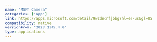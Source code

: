 ```yaml
---
name: "MSFT Camera"
categories: ['app']
link: https://apps.microsoft.com/detail/9wzdncrfjbbg?hl=en-us&gl=US
compatibility: native
versionFrom: "2023.2305.4.0"
type: applications
---
```


